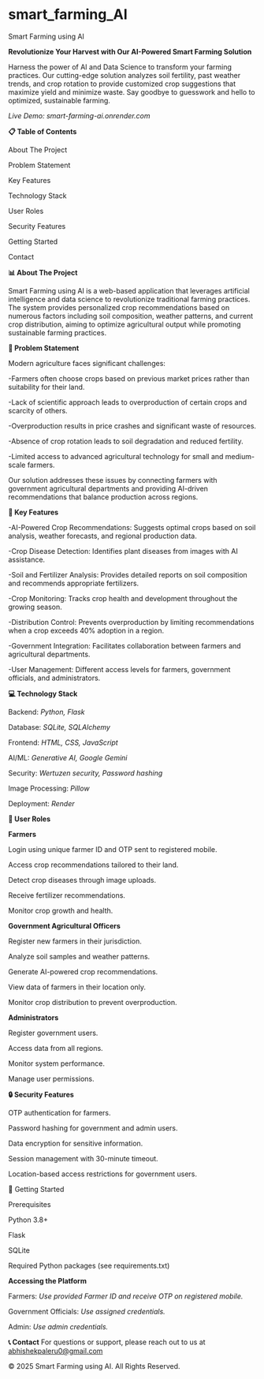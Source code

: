 # smart_farming_AI
Smart Farming using AI

**Revolutionize Your Harvest with Our AI-Powered Smart Farming Solution**

Harness the power of AI and Data Science to transform your farming practices. Our cutting-edge solution analyzes soil fertility, past weather trends, and crop rotation to provide customized crop suggestions that maximize yield and minimize waste. Say goodbye to guesswork and hello to optimized, sustainable farming.

_Live Demo: smart-farming-ai.onrender.com_

**📋 Table of Contents**

About The Project

Problem Statement

Key Features

Technology Stack

User Roles

Security Features

Getting Started

Contact


**📊 About The Project**

Smart Farming using AI is a web-based application that leverages artificial intelligence and data science to revolutionize traditional farming practices. The system provides personalized crop recommendations based on numerous factors including soil composition, weather patterns, and current crop distribution, aiming to optimize agricultural output while promoting sustainable farming practices.


**🌱 Problem Statement**

Modern agriculture faces significant challenges:

-Farmers often choose crops based on previous market prices rather than suitability for their land.

-Lack of scientific approach leads to overproduction of certain crops and scarcity of others.

-Overproduction results in price crashes and significant waste of resources.

-Absence of crop rotation leads to soil degradation and reduced fertility.

-Limited access to advanced agricultural technology for small and medium-scale farmers.

Our solution addresses these issues by connecting farmers with government agricultural departments and providing AI-driven recommendations that balance production across regions.


**🚀 Key Features**

-AI-Powered Crop Recommendations: Suggests optimal crops based on soil analysis, weather forecasts, and regional production data.

-Crop Disease Detection: Identifies plant diseases from images with AI assistance.

-Soil and Fertilizer Analysis: Provides detailed reports on soil composition and recommends appropriate fertilizers.

-Crop Monitoring: Tracks crop health and development throughout the growing season.

-Distribution Control: Prevents overproduction by limiting recommendations when a crop exceeds 40% adoption in a region.

-Government Integration: Facilitates collaboration between farmers and agricultural departments.

-User Management: Different access levels for farmers, government officials, and administrators.


**💻 Technology Stack**

Backend: _Python, Flask_

Database: _SQLite, SQLAlchemy_

Frontend: _HTML, CSS, JavaScript_

AI/ML: _Generative AI, Google Gemini_

Security: _Wertuzen security, Password hashing_

Image Processing: _Pillow_

Deployment: _Render_


**👥 User Roles**


**Farmers**

Login using unique farmer ID and OTP sent to registered mobile.

Access crop recommendations tailored to their land.

Detect crop diseases through image uploads.

Receive fertilizer recommendations.

Monitor crop growth and health.


**Government Agricultural Officers**

Register new farmers in their jurisdiction.

Analyze soil samples and weather patterns.

Generate AI-powered crop recommendations.

View data of farmers in their location only.

Monitor crop distribution to prevent overproduction.


**Administrators**

Register government users.

Access data from all regions.

Monitor system performance.

Manage user permissions.


**🔒 Security Features**

OTP authentication for farmers.

Password hashing for government and admin users.

Data encryption for sensitive information.

Session management with 30-minute timeout.

Location-based access restrictions for government users.


🚦 Getting Started

Prerequisites

Python 3.8+

Flask

SQLite

Required Python packages (see requirements.txt)


**Accessing the Platform**

Farmers: _Use provided Farmer ID and receive OTP on registered mobile._

Government Officials: _Use assigned credentials._

Admin: _Use admin credentials._


**📞 Contact**
For questions or support, please reach out to us at abhishekpaleru0@gmail.com

© 2025 Smart Farming using AI. All Rights Reserved.
